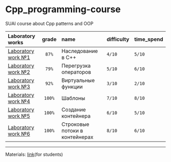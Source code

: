 # Cpp_programming-course

SUAI course about Cpp patterns and OOP

| Laboratory works                                                                         | grade  | name                  | difficulty  | time_spend  | 
|:-----------------------------------------------------------------------------------------|:------:|:----------------------|:------------|:------------|
| [Laboratory work №1](https://github.com/gr1shan1a/Cpp_programming-course/tree/main/lab1) | `87%`  | Наследование в C++    | `4/10`      | `5/10`      |
| [Laboratory work №2](https://github.com/gr1shan1a/Cpp_programming-course/tree/main/lab2) | `79%`  | Перегрузка операторов | `5/10`      | `6/10`      |
| [Laboratory work №3](https://github.com/gr1shan1a/Cpp_programming-course/tree/main/lab3) | `92%`  | Виртуальные функции   | `3/10`      | `2/10`      |
| [Laboratory work №4](https://github.com/gr1shan1a/Cpp_programming-course/tree/main/lab4) | `100%` | Шаблоны               | `7/10`      | `8/10`      |
| [Laboratory work №5](https://github.com/gr1shan1a/Cpp_programming-course/tree/main/lab5) | `100%` | Создание контейнера   | `6/10`      | `5/10`      |
| [Laboratory work №6](https://github.com/gr1shan1a/Cpp_programming-course/tree/main/lab6) | `100%` | Строковые потоки в контейнерах  | `8/10` | `6/10`   |


----
Materials: [link](https://pro.guap.ru/inside/student/materials/d5a46fdff874ecd09999f209598f8e8e/download)(for students)

